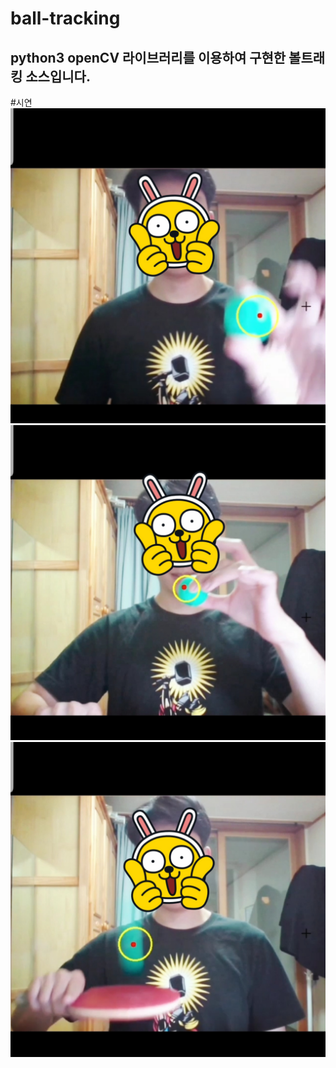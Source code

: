 # ball-tracking
## python3 openCV 라이브러리를 이용하여 구현한 볼트래킹 소스입니다.

#시연
![a](./a.jpg)
![b](./b.jpg)
![c](./c.jpg)
